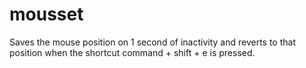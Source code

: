 # mousset
Saves the mouse position on 1 second of inactivity and reverts to that position when the shortcut command + shift + e is pressed.
